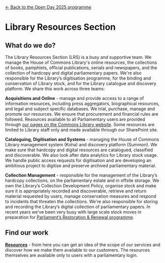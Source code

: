 <a href="../">&larr; Back to the Open Day 2025 programme</a>

# Library Resources Section

## What do we do?
The Library Resources Section (LRS) is a busy and supportive team. We manage the House of Commons Library's online resources, the collections of books, pamphlets, official publications, serials and newspapers, and the collection of hardcopy and digital parliamentary papers. We're also responsible for the Library’s digitisation programme, for the binding and conservation of Library stock, and for the Library catalogue and discovery platform. We share this work across three teams:

**Acquisitions and Online** - manage and provide access to a range of information resources, including press aggregators, biographical resources, and legal and subject specific databases. We trial, purchase, manage and promote our resources. We ensure that procurement and financial rules are followed. Resources available to all Parliamentary users are provided through [our pages on the Commons Library website](https://commonslibrary.parliament.uk/resources/). Some resources are limited to Library staff only and made available through our SharePoint site.

**Cataloguing, Digitisation and Systems** - managing the House of Commons Library management system (Koha) and discovery platform (Summon). We make sure that hardcopy and digital resources are catalogued, classified and discoverable. We also look after data analytics for Library stock usage. We handle public access requests for digitisation and are developing an ambitious project to digitise and preserve archived parliamentary material. 

**Collection Management** - responsible for the management of the Library’s hardcopy collections, on the parliamentary estate and in offsite storage. We own the Library’s Collection Development Policy, organise stock and make sure it is appropriately recorded and discoverable, retrieve and return material requested by users, manage conservation measures and respond to incidents that threaten the collections. We're also responsible for storing and recording the Library’s digital collection of parliamentary papers. In recent years we've been very busy with large scale stock moves in preparation for [Parliament’s Restoration & Renewal programme](https://www.restorationandrenewal.uk/).

## Find our work

**[Resources](https://commonslibrary.parliament.uk/resources/)** - from here you can get an idea of the scope of our services and discover how we make them available to our customers. The resources themselves are available only to users with a parliamentary login.